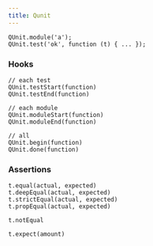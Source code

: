 ```yaml
---
title: Qunit
---
```


    QUnit.module('a');
    QUnit.test('ok', function (t) { ... });

### Hooks

    // each test
    QUnit.testStart(function)
    QUnit.testEnd(function)

    // each module
    QUnit.moduleStart(function)
    QUnit.moduleEnd(function)

    // all
    QUnit.begin(function)
    QUnit.done(function)

### Assertions

    t.equal(actual, expected)
    t.deepEqual(actual, expected)
    t.strictEqual(actual, expected)
    t.propEqual(actual, expected)

    t.notEqual

    t.expect(amount)
